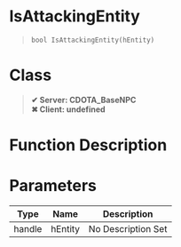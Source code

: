 # IsAttackingEntity
> `bool IsAttackingEntity(hEntity)`
# Class
> __✔ Server: CDOTA_BaseNPC__  
> __✖ Client: undefined__  
# Function Description

# Parameters
Type|Name|Description
--|--|--
handle|hEntity|No Description Set
